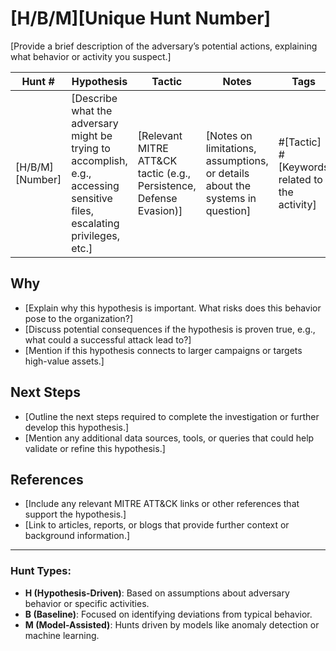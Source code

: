 # [H/B/M][Unique Hunt Number]

[Provide a brief description of the adversary’s potential actions, explaining what behavior or activity you suspect.]

| **Hunt #**       | **Hypothesis**                                                                                     | **Tactic**            | **Notes**                                 | **Tags**                                | **Submitter**      |  
|------------------|----------------------------------------------------------------------------------------------------|-----------------------|-------------------------------------------|-----------------------------------------|--------------------|
| [H/B/M][Number]   | [Describe what the adversary might be trying to accomplish, e.g., accessing sensitive files, escalating privileges, etc.] | [Relevant MITRE ATT&CK tactic (e.g., Persistence, Defense Evasion)] | [Notes on limitations, assumptions, or details about the systems in question] | #[Tactic] #[Keywords related to the activity] | [Submitter’s name or handle] |

## Why  

- [Explain why this hypothesis is important. What risks does this behavior pose to the organization?]
- [Discuss potential consequences if the hypothesis is proven true, e.g., what could a successful attack lead to?]
- [Mention if this hypothesis connects to larger campaigns or targets high-value assets.]

## Next Steps  

- [Outline the next steps required to complete the investigation or further develop this hypothesis.]
- [Mention any additional data sources, tools, or queries that could help validate or refine this hypothesis.]

## References  

- [Include any relevant MITRE ATT&CK links or other references that support the hypothesis.]
- [Link to articles, reports, or blogs that provide further context or background information.]

---

### Hunt Types:
- **H (Hypothesis-Driven)**: Based on assumptions about adversary behavior or specific activities.
- **B (Baseline)**: Focused on identifying deviations from typical behavior.
- **M (Model-Assisted)**: Hunts driven by models like anomaly detection or machine learning.
